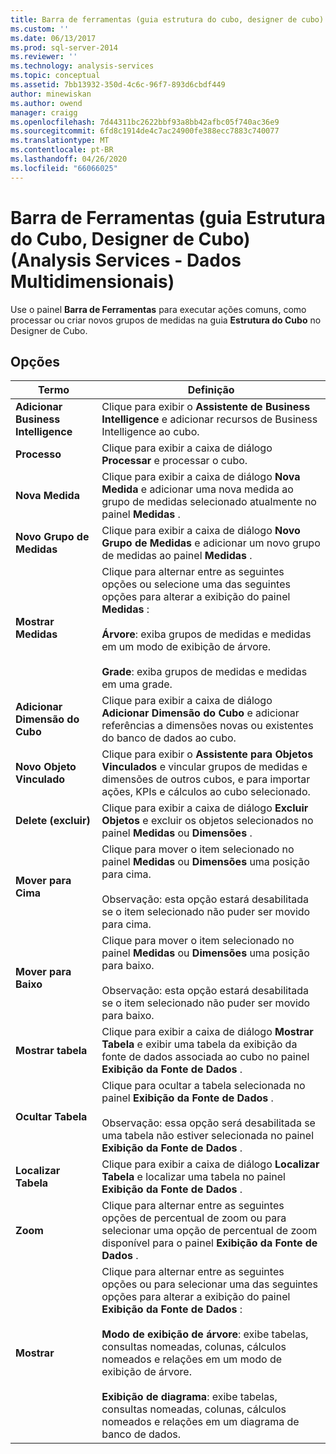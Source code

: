 ```yaml
---
title: Barra de ferramentas (guia estrutura do cubo, designer de cubo) (Analysis Services-dados multidimensionais) | Microsoft Docs
ms.custom: ''
ms.date: 06/13/2017
ms.prod: sql-server-2014
ms.reviewer: ''
ms.technology: analysis-services
ms.topic: conceptual
ms.assetid: 7bb13932-350d-4c6c-96f7-893d6cbdf449
author: minewiskan
ms.author: owend
manager: craigg
ms.openlocfilehash: 7d44311bc2622bbf93a8bb42afbc05f740ac36e9
ms.sourcegitcommit: 6fd8c1914de4c7ac24900fe388ecc7883c740077
ms.translationtype: MT
ms.contentlocale: pt-BR
ms.lasthandoff: 04/26/2020
ms.locfileid: "66066025"
---
```

# <a name="toolbar-cube-structure-tab-cube-designer-analysis-services---multidimensional-data"></a>Barra de Ferramentas (guia Estrutura do Cubo, Designer de Cubo) (Analysis Services - Dados Multidimensionais)
  Use o painel **Barra de Ferramentas** para executar ações comuns, como processar ou criar novos grupos de medidas na guia **Estrutura do Cubo** no Designer de Cubo.  
  
## <a name="options"></a>Opções  
  
|Termo|Definição|  
|----------|----------------|  
|**Adicionar Business Intelligence**|Clique para exibir o **Assistente de Business Intelligence** e adicionar recursos de Business Intelligence ao cubo.|  
|**Processo**|Clique para exibir a caixa de diálogo **Processar** e processar o cubo.|  
|**Nova Medida**|Clique para exibir a caixa de diálogo **Nova Medida** e adicionar uma nova medida ao grupo de medidas selecionado atualmente no painel **Medidas** .|  
|**Novo Grupo de Medidas**|Clique para exibir a caixa de diálogo **Novo Grupo de Medidas** e adicionar um novo grupo de medidas ao painel **Medidas** .|  
|**Mostrar Medidas**|Clique para alternar entre as seguintes opções ou selecione uma das seguintes opções para alterar a exibição do painel **Medidas** :<br /><br /> **Árvore**: exiba grupos de medidas e medidas em um modo de exibição de árvore.<br /><br /> **Grade**: exiba grupos de medidas e medidas em uma grade.|  
|**Adicionar Dimensão do Cubo**|Clique para exibir a caixa de diálogo **Adicionar Dimensão do Cubo** e adicionar referências a dimensões novas ou existentes do banco de dados ao cubo.|  
|**Novo Objeto Vinculado**|Clique para exibir o **Assistente para Objetos Vinculados** e vincular grupos de medidas e dimensões de outros cubos, e para importar ações, KPIs e cálculos ao cubo selecionado.|  
|**Delete (excluir)**|Clique para exibir a caixa de diálogo **Excluir Objetos** e excluir os objetos selecionados no painel **Medidas** ou **Dimensões** .|  
|**Mover para Cima**|Clique para mover o item selecionado no painel **Medidas** ou **Dimensões** uma posição para cima.<br /><br /> Observação: esta opção estará desabilitada se o item selecionado não puder ser movido para cima.|  
|**Mover para Baixo**|Clique para mover o item selecionado no painel **Medidas** ou **Dimensões** uma posição para baixo.<br /><br /> Observação: esta opção estará desabilitada se o item selecionado não puder ser movido para baixo.|  
|**Mostrar tabela**|Clique para exibir a caixa de diálogo **Mostrar Tabela** e exibir uma tabela da exibição da fonte de dados associada ao cubo no painel **Exibição da Fonte de Dados** .|  
|**Ocultar Tabela**|Clique para ocultar a tabela selecionada no painel **Exibição da Fonte de Dados** .<br /><br /> Observação: essa opção será desabilitada se uma tabela não estiver selecionada no painel **Exibição da Fonte de Dados** .|  
|**Localizar Tabela**|Clique para exibir a caixa de diálogo **Localizar Tabela** e localizar uma tabela no painel **Exibição da Fonte de Dados** .|  
|**Zoom**|Clique para alternar entre as seguintes opções de percentual de zoom ou para selecionar uma opção de percentual de zoom disponível para o painel **Exibição da Fonte de Dados** .|  
|**Mostrar**|Clique para alternar entre as seguintes opções ou para selecionar uma das seguintes opções para alterar a exibição do painel **Exibição da Fonte de Dados** :<br /><br /> **Modo de exibição de árvore**: exibe tabelas, consultas nomeadas, colunas, cálculos nomeados e relações em um modo de exibição de árvore.<br /><br /> **Exibição de diagrama**: exibe tabelas, consultas nomeadas, colunas, cálculos nomeados e relações em um diagrama de banco de dados.|  
  
  
